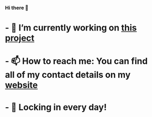 ### Hi there 👋

# - 🔭 I’m currently working on [this project](https://github.com/goblin101-co/stock-simulator)
# - 📫 How to reach me: You can find all of my contact details on my [website](https://rsaks29.github.io)
# - 💼 Locking in every day!
